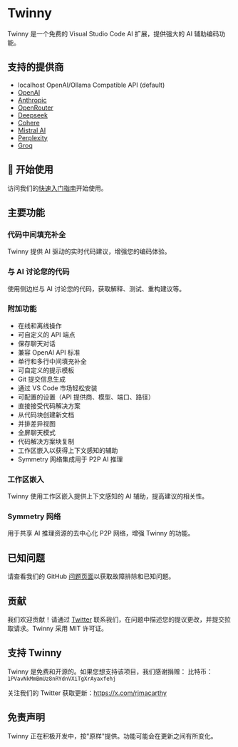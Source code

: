 # Twinny

Twinny 是一个免费的 Visual Studio Code AI 扩展，提供强大的 AI 辅助编码功能。

## 支持的提供商

- localhost OpenAI/Ollama Compatible API (default)
- [OpenAI](https://openai.com)
- [Anthropic](https://www.anthropic.com)
- [OpenRouter](https://openrouter.ai)
- [Deepseek](https://www.deepseek.com)
- [Cohere](https://www.cohere.ai)
- [Mistral AI](https://mistral.ai)
- [Perplexity](https://www.perplexity.ai)
- [Groq](https://groq.com)

## 🚀 开始使用

访问我们的[快速入门指南](https://docs.twinny.dev)开始使用。

## 主要功能

### 代码中间填充补全
Twinny 提供 AI 驱动的实时代码建议，增强您的编码体验。

### 与 AI 讨论您的代码
使用侧边栏与 AI 讨论您的代码，获取解释、测试、重构建议等。

### 附加功能
- 在线和离线操作
- 可自定义的 API 端点
- 保存聊天对话
- 兼容 OpenAI API 标准
- 单行和多行中间填充补全
- 可自定义的提示模板
- Git 提交信息生成
- 通过 VS Code 市场轻松安装
- 可配置的设置（API 提供商、模型、端口、路径）
- 直接接受代码解决方案
- 从代码块创建新文档
- 并排差异视图
- 全屏聊天模式
- 代码解决方案块复制
- 工作区嵌入以获得上下文感知的辅助
- Symmetry 网络集成用于 P2P AI 推理

### 工作区嵌入
Twinny 使用工作区嵌入提供上下文感知的 AI 辅助，提高建议的相关性。

### Symmetry 网络
用于共享 AI 推理资源的去中心化 P2P 网络，增强 Twinny 的功能。

## 已知问题

请查看我们的 GitHub [问题页面](https://github.com/rjmacarthy/twinny/issues)以获取故障排除和已知问题。

## 贡献

我们欢迎贡献！请通过 [Twitter](https://x.com/twinnydotdev) 联系我们，在问题中描述您的提议更改，并提交拉取请求。Twinny 采用 MIT 许可证。

## 支持 Twinny

Twinny 是免费和开源的。如果您想支持该项目，我们感谢捐赠：
比特币：`1PVavNkMmBmUz8nRYdnVXiTgXrAyaxfehj`

关注我们的 Twitter 获取更新：https://x.com/rjmacarthy

## 免责声明

Twinny 正在积极开发中，按"原样"提供。功能可能会在更新之间有所变化。
